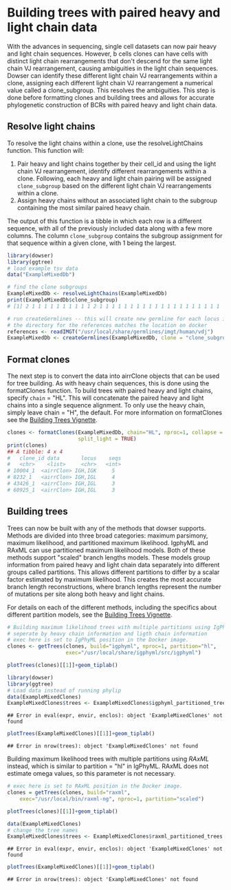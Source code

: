 # Building trees with paired heavy and light chain data

With the advances in sequencing, single cell datasets can now pair heavy and light chain sequences. However, b cells clones can have cells with distinct light chain rearrangements that don't descend for the same light chain VJ rearrangement, causing ambiguities in the light chain sequences. Dowser can identify these different light chain VJ rearrangements within a clone, assigning each different light chain VJ rearrangement a numerical value called a clone_subgroup. This resolves the ambiguities. This step is done before formatting clones and building trees and allows for accurate phylogenetic construction of BCRs with paired heavy and light chain data. 

## Resolve light chains 

To resolve the light chains within a clone, use the resolveLightChains function. This function will:

1. Pair heavy and light chains together by their cell_id and using the light chain VJ rearrangement, identify different rearrangements within a clone. Following, each heavy and light chain pairing will be assigned `clone_subgroup` based on the different light chain VJ rearrangements within a clone. 
2. Assign heavy chains without an associated light chain to the subgroup containing the most similar paired heavy chain.

The output of this function is a tibble in which each row is a different sequence, with all of the previously included data along with a few more columns. The column `clone_subgroup` contains the subgroup assignment for that sequence within a given clone, with 1 being the largest.  


```r
library(dowser)
library(ggtree)
# load example tsv data
data("ExampleMixedDb")

# find the clone subgroups 
ExampleMixedDb <- resolveLightChains(ExampleMixedDb)
print(ExampleMixedDb$clone_subgroup)
# [1] 2 1 1 1 1 1 1 1 1 1 1 2 1 1 1 1 1 1 1 1 1 1 1 1 1 1 1 1 1 1 1 1
```


```r
# run createGermlines -- this will create new germline for each locus in each subgroup 
# the directory for the references matches the location on docker
references <- readIMGT("/usr/local/share/germlines/imgt/human/vdj")
ExampleMixedDb <- createGermlines(ExampleMixedDb, clone = "clone_subgroup_id", nproc = 1)
```

## Format clones

The next step is to convert the data into airrClone objects that can be used for tree building. As with heavy chain sequences, this is done using the formatClones function. To build trees with paired heavy and light chains, specify `chain` = "HL". This will concatenate the paired heavy and light chains into a single sequence alignment. To only use the heavy chain, simply leave chain = "H", the default. For more information on formatClones see the [Building Trees Vignette](Building-Trees-Vignette.md).


```r
clones <- formatClones(ExampleMixedDb, chain="HL", nproc=1, collapse = FALSE, 
                       split_light = TRUE)
print(clones)
## A tibble: 4 x 4
#   clone_id data       locus    seqs
#   <chr>    <list>     <chr>   <int>
# 10004_1  <airrClon> IGH,IGK     5
# 8232_1   <airrClon> IGH,IGL     4
# 43426_1  <airrClon> IGH,IGL     3
# 60925_1  <airrClon> IGH,IGL     3
```
## Building trees 

Trees can now be built with any of the methods that dowser supports. Methods are divided into three broad categories: maximum parsimony, maximum likelihood, and partitioned maximum likelihood. IgphyML and RAxML can use partitioned maximum likelihood models. Both of these methods support "scaled" branch lengths models. These models group information from paired heavy and light chain data separately into different groups called partitions. This allows different partitions to differ by a scalar factor estimated by maximum likelihood. This creates the most accurate branch length reconstructions, where branch lengths represent the number of mutations per site along both heavy and light chains.

For details on each of the different methods, including the specifics about different partition models, see the [Building Trees Vignette](Building-Trees-Vignette.md).


```r
# Building maximum likelihood trees with multiple partitions using IgPhyML where partitions 
# seperate by heavy chain information and ligth chain information
# exec here is set to IgPhyML position in the Docker image.
clones <- getTrees(clones, build="igphyml", nproc=1, partition="hl",
                   exec="/usr/local/share/igphyml/src/igphyml")
```



```r
plotTrees(clones)[[1]]+geom_tiplab()
```



```r
library(dowser)
library(ggtree)
# Load data instead of running phylip
data(ExampleMixedClones)
ExampleMixedClones$trees <- ExampleMixedClones$igphyml_partitioned_trees
```

```
## Error in eval(expr, envir, enclos): object 'ExampleMixedClones' not found
```

```r
plotTrees(ExampleMixedClones)[[1]]+geom_tiplab()
```

```
## Error in nrow(trees): object 'ExampleMixedClones' not found
```

Building maximum likelihood trees with multiple partitions using *RAxML* instead, which is similar to partition = "hl" in IgPhyML. RAxML does not estimate omega values, so this parameter is not necessary. 

```r
# exec here is set to RAxML position in the Docker image.
clones = getTrees(clones, build="raxml", 
    exec="/usr/local/bin/raxml-ng", nproc=1, partition="scaled")
```


```r
plotTrees(clones)[[1]]+geom_tiplab()
```


```r
data(ExampleMixedClones)
# change the tree names
ExampleMixedClones$trees <- ExampleMixedClones$raxml_partitioned_trees
```

```
## Error in eval(expr, envir, enclos): object 'ExampleMixedClones' not found
```

```r
plotTrees(ExampleMixedClones)[[1]]+geom_tiplab()
```

```
## Error in nrow(trees): object 'ExampleMixedClones' not found
```
